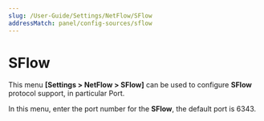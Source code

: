 ```yaml
---
slug: /User-Guide/Settings/NetFlow/SFlow
addressMatch: panel/config-sources/sflow
---
```


# SFlow

This menu **[Settings > NetFlow > SFlow]** can be used to configure **SFlow** protocol support, in particular Port.

In this menu, enter the port number for the **SFlow**, the default port is 6343.
